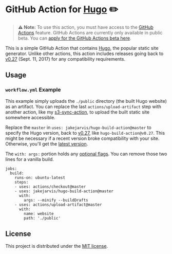 # GitHub Action for [Hugo](https://github.com/gohugoio/hugo) ✏️ 

> **⚠️ Note:** To use this action, you must have access to the [GitHub Actions](https://github.com/features/actions) feature. GitHub Actions are currently only available in public beta. You can [apply for the GitHub Actions beta here](https://github.com/features/actions/signup/).

This is a simple GitHub Action that contains [Hugo](https://github.com/gohugoio/hugo), the popular static site generator. Unlike other actions, this action includes releases going back to [v0.27](https://github.com/gohugoio/hugo/releases/tag/v0.27) (Sept. 11, 2017) for any compatibility requirements.

## Usage

### `workflow.yml` Example

This example simply uploads the `./public` directory (the built Hugo website) as an artifact. You can replace the last `actions/upload-artifact` step with another action, like my [s3-sync-action](https://github.com/jakejarvis/s3-sync-action), to upload the built static site somewhere accessible.

Replace the `master` in `uses: jakejarvis/hugo-build-action@master` to specify the Hugo version, back to [v0.27](https://github.com/gohugoio/hugo/releases/tag/v0.27), like `hugo-build-action@v0.27`. This might be necessary if a recent version broke compatibility with your site. Otherwise, you'll get the [latest version](https://github.com/gohugoio/hugo/releases).

The `with: args:` portion holds any [optional flags](https://gohugo.io/commands/hugo/). You can remove those two lines for a vanilla build.

```
jobs:
  build:
    runs-on: ubuntu-latest
    steps:
    - uses: actions/checkout@master
    - uses: jakejarvis/hugo-build-action@master
      with:
        args: --minify --buildDrafts
    - uses: actions/upload-artifact@master
      with:
        name: website
        path: './public'
```


## License

This project is distributed under the [MIT license](LICENSE.md).

